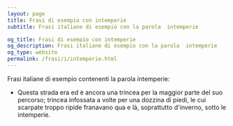 ```yaml
---
layout: page
title: Frasi di esempio con intemperie 
subtitle: Frasi italiane di esempio con la parola  intemperie

og_title: Frasi di esempio con intemperie 
og_description: Frasi italiane di esempio con la parola  intemperie
og_type: website
permalink: /frasi/i/intemperie.html
---
```


Frasi italiane di esempio contenenti la parola intemperie:


- Questa strada era ed è ancora una trincea per la maggior parte del suo percorso; trincea infossata a volte per una dozzina di piedi, le cui scarpate troppo ripide franavano qua e là, soprattutto d'inverno, sotto le intemperie.
